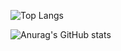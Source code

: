 ![Top Langs](https://github-readme-stats.vercel.app/api/top-langs/?username=halfcement)

![Anurag's GitHub stats](https://github-readme-stats.vercel.app/api?username=halfcement&show_icons=true&theme=dracula)

